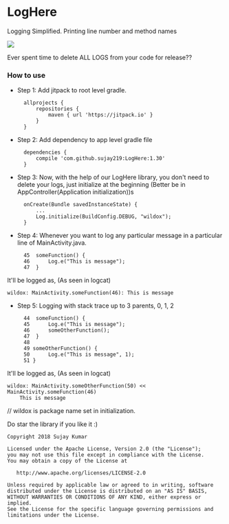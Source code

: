 # LogHere

Logging Simplified. Printing line number and method names

[![](https://jitpack.io/v/sujay219/Logger.svg)](https://jitpack.io/#sujay219/Logger)

Ever spent time to delete ALL LOGS from your code for release??

### How to use

- Step 1: Add jitpack to root level gradle.

        allprojects {
            repositories {
                maven { url 'https://jitpack.io' }
            }
        }
    
- Step 2: Add dependency to app level gradle file

        dependencies {
            compile 'com.github.sujay219:LogHere:1.30'
        }
    
- Step 3: Now, with the help of our LogHere library, you don't need to delete your logs, just initialize at the beginning (Better be in AppController(Application initialization))s

        onCreate(Bundle savedInstanceState) {
            ...
            Log.initialize(BuildConfig.DEBUG, "wildox");
        }
    
- Step 4: Whenever you want to log any particular message in a particular line of MainActivity.java.
        
        45  someFunction() {
        46      Log.e("This is message");
        47  }


It'll be logged as, (As seen in logcat)

    wildox: MainActivity.someFunction(46): This is message
    
- Step 5: Logging with stack trace up to 3 parents, 0, 1, 2
        
        44  someFunction() {
        45      Log.e("This is message");
        46      someOtherFunction();
        47  }
        48
        49 someOtherFunction() {
        50      Log.e("This is message", 1);
        51 }

It'll be logged as, (As seen in logcat)

    wildox: MainActivity.someOtherFunction(50) << MainActivity.someFunction(46)
        This is message
    
// wildox is package name set in initialization.

Do star the library if you like it :)

    Copyright 2018 Sujay Kumar

    Licensed under the Apache License, Version 2.0 (the "License");
    you may not use this file except in compliance with the License.
    You may obtain a copy of the License at

       http://www.apache.org/licenses/LICENSE-2.0

    Unless required by applicable law or agreed to in writing, software
    distributed under the License is distributed on an "AS IS" BASIS,
    WITHOUT WARRANTIES OR CONDITIONS OF ANY KIND, either express or implied.
    See the License for the specific language governing permissions and
    limitations under the License.
